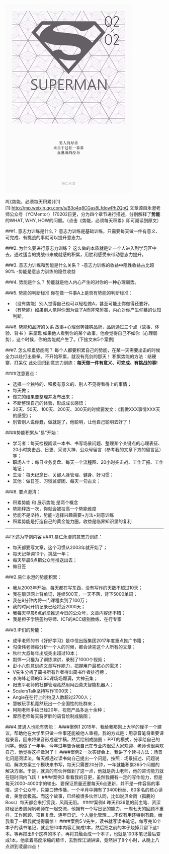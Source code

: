 ![](./_image/503307837913345371.jpg)

#[《势能，必须每天积累》][1]
[1]:http://mp.weixin.qq.com/s/B3o4q8CGas8LfdowPhZQpQ
文章源自永澄老师公众号（YCMentor）170202日更，分为四个章节进行描述，分别解释了**势能**的WHAT, WHY, HOW的问题。（点击《势能，必须每天积累》即可阅读到原文）

###1. 意志力训练是什么？
意志力训练是基础训练，只需要每天做一件有意义、可完成、有挑战的事就可以提升意志力。

###2. 为什么要进行意志力训练？
这么做的本质就是让一个人进入到学习区中去，通过适当的挑战带来成就感的积累，用胜利感受来带动意志力提升。

###3. 意志力训练和势能是什么关系？
-意志力训练的收益中隐性收益占比超90%
-势能是意志力训练的隐性收益

###4. 势能是什么？
势能就是他人内心产生的对你的一种心理弱势。

###5. 势能的判断标准
你在做一件事A上是否有势能的判断标准：
- （没有势能）别人觉得自己也可以轻松做A，甚至可能比你做得还要好。
- （有势能）如果别人觉得你因为做了A而非常厉害，内心对你产生仰慕的认知判断。

###6. 势能和品牌的关系
故事+心理弱势挂钩品牌，品牌通过三个点（故事、体验、背书 ）来呈现
如果他人看到你的某个故事，他会觉得自己不如你（心理弱势），这个时候，你的势能就产生了。(下接文末5个案例)

###7. 怎么积累势能呢？
每个人都要积累自己的势能，在某一天需要出击的时候全力以赴打出重拳。不开始积累，就没有亮剑的那天！
积累势能的方法：结硬寨、打呆仗
此处回归到意志力训练：**每天做一件有意义、可完成、有挑战的事!**

####注意要点：
- 选择一个独特的、积极有意义的、别人不见得看得上的事情；
- 每天做；
-  做完的结果要整理并发布出来；
-  不断整理自己的体验，形成成长感悟；
- 30天、50天、100天、200天、300天的时候要发文：《我做XXX事情XXX天的感受》；
-  别管别人说你蠢，做就是了，他聪明，让他自己聪明去好了！

####势能积累从"易"开始：
- 学习者：每天检视阅读一本书、书写场景问题、整理某个关键点的心理表征、20小时突击战、日更、采访大神、公众号留言（参考我的文章下方的留言区）等；
- 职场人士：每日业务复盘、每天一个流程图、20小时突击战、工作汇报、工作笔记；
- 生活：每天纪念日、关键人脉管理、健身、好习惯；
-  其他：做日签、习惯监督团、每天一句古文；

###8. 要点澄清：
- 积累势能 和 展示势能 是两个概念
- 势能释放一次，你就会被拉高一个势能维度
- 势能不是坚持，势能=选择兴趣需要+方法+刻意训练
- 积累势能是打造自己的黄金能力圈，收益是临界知识里的复利
***

##下述为举例内容
###1.易仁永澄的意志力训练：
- 每天都要写文章，这个习惯从2003年就开始了；
- 每天记单词10个，挑战一年；
- 每天早晨6点把公众号推送出去；
- 做日签

###2.易仁永澄的势能积累：
- 我从2003年开始，每天都在写东西，没有写作的天数不超过10天；
- 我在扇贝网上背单词，连续500天，一天不落，背下5000单词；
- 我在9分钟内将一门课程卖到了100万；
- 我的时间开销记录已经将近2000天；
- 我每天早晨6点必须推送今日的公众号，文章内容还不错；
- 我是橙子学院签约导师、ICF的ACC级别教练、在行专家

###3.IP们的势能：
- 成甲老师的书《好好学习》是中信出版集团2017年度重点推广书籍；
- 勾俊伟老师每分析一个人的时候，都会读完这个人所有的文章；
- 秋叶大叔每年出版突出超过10本；
- 剽悍一只猫为了训练演讲，录制了1000个视频；
- 彭小六刻意训练文章写作能力，把握用户最核心的需求；
- V先生分析了简书所有作者得出简书作者排行榜；
- 李海峰老师的DISC课场场爆满，大神云集；
- 阳志平老师的社群管理竟然用阿西莫夫智能机器人；
- ScalersTalk坚持写作1000天；
- Angie在在行上的约见人数超过2700人；
- 慧敏玩手机竟然玩出一个全国性的社群来；
- 阿翔老师手绘已经20年，视觉产品多达十余种；
- 摩西老师每天将罗胖的语音绘制成脑图；

###4.普通人也能有势能：
####案例1
2015年，我给我那刚上大学的侄子一个建议，帮助他在大学里只做一件事还能被他人重视。我的方式是：用录音笔将重要课程录音，回来将录音形成逐字稿，然后绘制成脑图 + PPT的模式，分享给自己的同学。他做了一年半，今年过年告诉我自己在专业内很受大家欢迎、老师也很喜欢自己，他觉得这样做对了！
####案例2
一次答疑会上，我讲了个读书方法：场景化问题阅读法。每天都通过读书向自己提出一个问题，按照：场景描述、问题说明、解决方案三个模块来书写，每天只需要20分钟，一年就能积累365个问题的解决方案。于是，就真的有伙伴做到了这一点，他就是药山老师，他的咨询能力就在短时间内飞跃！
####案例3
看看我的日更，虽然我拥有一定的写作能力，但是每天2000-4000字的输出、要保证质量还要每天6点更新，并不是一件容易的事情。这个公众号，只靠口碑传播，一个半月中拥有了3400粉丝、60多名的核心读者，美誉度极高。而这个故事，已经被很多伙伴认同，比如说贝金雨（孤鹿的Boss）每天都会来打赏我，风雨无阻。
####案例4
昨天和36氪的前主笔、资深财经记者周昶帆老师在一起交流，他拥有一个写日记的能力，一周七天的回顾不重样，工作回顾、项目复盘、连年日记、个人量化管理……不仅有用还特别有趣，给我看了一眼我就觉得震惊！
####案例5
V先生，读书就写读书笔记，每写完10个本子的读书笔记，就会把10本内容汇聚成1本，然后把之前的本子烧掉只留下这1本。等再攒出9个这样的本子，再将其融合成一个本子，也就是100本笔记最后变成1本。他拿着高度浓缩的精华，去剽悍江湖讲课，竟然讲了8个小时，从晚上八点讲到凌晨四点！